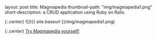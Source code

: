 
layout: post
title: Magmapedia
thumbnail-path: "img/magmapedia1.png"
short-description: a CRUD application using Ruby on Rails.




{:.center}
![]({{ site.baseurl }}/img/magmapedia1.png)

{:.center}
[Try Magmapedia yourself!](https://magmapedia.herokuapp.com/users/sign_up)
